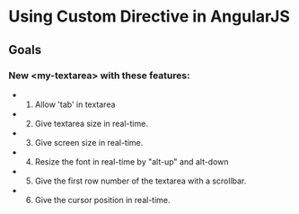 # Using Custom Directive in AngularJS
## Goals
### New \<my-textarea\> with these features:

- 1. Allow 'tab' in textarea  
- 2. Give textarea size in real-time.
- 3. Give screen size in real-time.
- 4. Resize the font in real-time by "alt-up" and alt-down 
- 5. Give the first row number of the textarea with a scrollbar.
- 6. Give the cursor position in real-time.  

